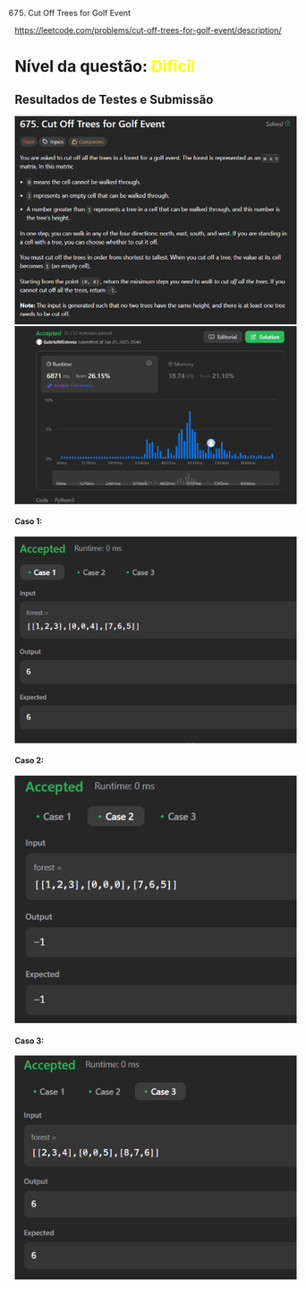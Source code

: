 675. Cut Off Trees for Golf Event

https://leetcode.com/problems/cut-off-trees-for-golf-event/description/

# Nível da questão:  <span style="color: yellow;">Difícil</span>

## Resultados de Testes e Submissão

![](/Assets/Description_675.png)
![](/Assets/Submission_675.png)


#### Caso 1:
![](/Assets/CaseTest1_675.png)

#### Caso 2:
![](/Assets/CaseTest2_675.png)

#### Caso 3:
![](/Assets/CaseTest3_675.png)
